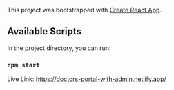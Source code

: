 This project was bootstrapped with [Create React App](https://github.com/facebook/create-react-app).

## Available Scripts

In the project directory, you can run:

### `npm start`

Live Link: https://doctors-portal-with-admin.netlify.app/
